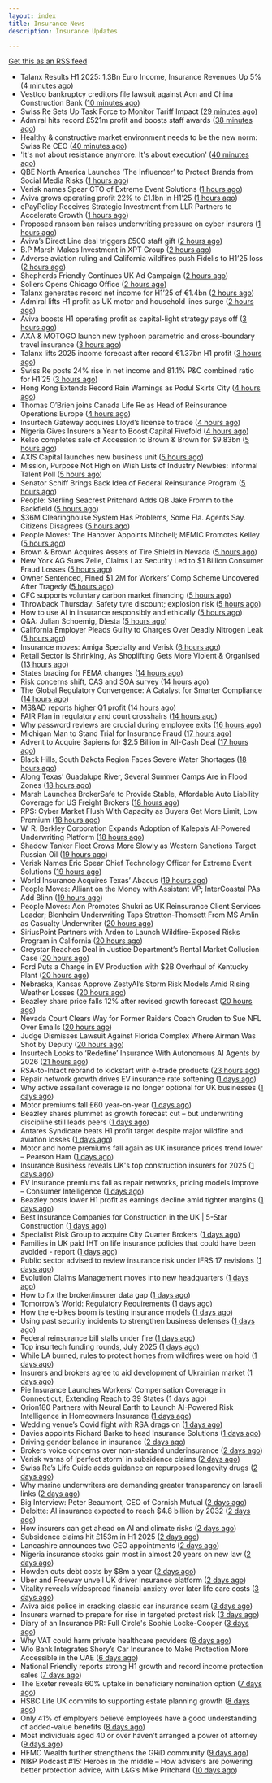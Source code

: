 ```yaml
---
layout: index
title: Insurance News
description: Insurance Updates

---
```


[Get this as an RSS feed](/insurance.rss)

<!-- news_marker starts -->
- Talanx Results H1 2025: 1.3Bn Euro Income, Insurance Revenues Up 5% ([4 minutes ago](https://insurance-edge.net/2025/08/14/talanx-results-h1-2025-1-3bn-euro-income-insurance-revenues-up-5/))
- Vesttoo bankruptcy creditors file lawsuit against Aon and China Construction Bank ([10 minutes ago](https://www.reinsurancene.ws/vesttoo-bankruptcy-creditors-file-lawsuit-against-aon-and-china-construction-bank/))
- Swiss Re Sets Up Task Force to Monitor Tariff Impact ([29 minutes ago](https://www.insurancejournal.com/news/international/2025/08/14/835724.htm))
- Admiral hits record £521m profit and boosts staff awards ([38 minutes ago](https://www.postonline.co.uk/personal/7958891/admiral-hits-record-%C2%A3521m-profit-and-boosts-staff-awards))
- Healthy & constructive market environment needs to be the new norm: Swiss Re CEO ([40 minutes ago](https://www.reinsurancene.ws/healthy-constructive-market-environment-needs-to-be-the-new-norm-swiss-re-ceo/))
- 'It's not about resistance anymore. It's about execution' ([40 minutes ago](https://www.insurancebusinessmag.com/uk/news/technology/its-not-about-resistance-anymore--its-about-execution-544054.aspx))
- QBE North America Launches ‘The Influencer’ to Protect Brands from Social Media Risks ([1 hours ago](https://www.insurtechinsights.com/qbe-north-america-launches-the-influencer-to-protect-brands-from-social-media-risks/))
- Verisk names Spear CTO of Extreme Event Solutions ([1 hours ago](https://www.reinsurancene.ws/verisk-names-spear-cto-of-extreme-event-solutions/))
- Aviva grows operating profit 22% to £1.1bn in H1’25 ([1 hours ago](https://www.reinsurancene.ws/aviva-grows-operating-profit-22-to-1-1bn-in-h125/))
- ePayPolicy Receives Strategic Investment from LLR Partners to Accelerate Growth ([1 hours ago](https://www.insurtechinsights.com/epaypolicy-receives-strategic-investment-from-llr-partners-to-accelerate-growth/))
- Proposed ransom ban raises underwriting pressure on cyber insurers ([1 hours ago](https://www.insurancebusinessmag.com/uk/news/cyber/proposed-ransom-ban-raises-underwriting-pressure-on-cyber-insurers-546158.aspx))
- Aviva’s Direct Line deal triggers £500 staff gift ([2 hours ago](https://www.postonline.co.uk/personal/7958890/aviva%E2%80%99s-direct-line-deal-triggers-%C2%A3500-staff-gift))
- B.P Marsh Makes Investment in XPT Group ([2 hours ago](https://insurance-edge.net/2025/08/14/b-p-marsh-makes-investment-in-xpt-group/))
- Adverse aviation ruling and California wildfires push Fidelis to H1’25 loss ([2 hours ago](https://www.reinsurancene.ws/adverse-aviation-ruling-and-california-wildfires-push-fidelis-to-h125-loss/))
- Shepherds Friendly Continues UK Ad Campaign ([2 hours ago](https://insurance-edge.net/2025/08/14/shepherds-friendly-continues-uk-ad-campaign/))
- Sollers Opens Chicago Office ([2 hours ago](https://insurance-edge.net/2025/08/14/sollers-opens-chicago-office/))
- Talanx generates record net income for H1’25 of €1.4bn ([2 hours ago](https://www.reinsurancene.ws/talanx-generates-record-net-income-for-h125-of-e1-4bn/))
- Admiral lifts H1 profit as UK motor and household lines surge ([2 hours ago](https://www.insurancebusinessmag.com/uk/news/breaking-news/admiral-lifts-h1-profit-as-uk-motor-and-household-lines-surge-546151.aspx))
- Aviva boosts H1 operating profit as capital-light strategy pays off ([3 hours ago](https://www.insurancebusinessmag.com/uk/news/breaking-news/aviva-boosts-h1-operating-profit-as-capitallight-strategy-pays-off-546124.aspx))
- AXA & MOTOGO launch new typhoon parametric and cross-boundary travel insurance ([3 hours ago](https://www.reinsurancene.ws/axa-motogo-launch-new-typhoon-parametric-and-cross-boundary-travel-insurance/))
- Talanx lifts 2025 income forecast after record €1.37bn H1 profit ([3 hours ago](https://www.insurancebusinessmag.com/uk/news/breaking-news/talanx-lifts-2025-income-forecast-after-record-1-37bn-h1-profit-546144.aspx))
- Swiss Re posts 24% rise in net income and 81.1% P&C combined ratio for H1’25 ([3 hours ago](https://www.reinsurancene.ws/swiss-re-posts-24-rise-in-net-income-and-81-1-pc-combined-ratio-for-h125/))
- Hong Kong Extends Record Rain Warnings as Podul Skirts City ([4 hours ago](https://www.insurancejournal.com/news/international/2025/08/14/835710.htm))
- Thomas O’Brien joins Canada Life Re as Head of Reinsurance Operations Europe ([4 hours ago](https://www.reinsurancene.ws/thomas-obrien-joins-canada-life-re-as-head-of-reinsurance-operations-europe/))
- Insurtech Gateway acquires Lloyd’s license to trade ([4 hours ago](https://www.insurancebusinessmag.com/uk/news/breaking-news/insurtech-gateway-acquires-lloyds-license-to-trade-546140.aspx))
- Nigeria Gives Insurers a Year to Boost Capital Fivefold ([4 hours ago](https://www.insurancejournal.com/news/international/2025/08/14/835706.htm))
- Kelso completes sale of Accession to Brown & Brown for $9.83bn ([5 hours ago](https://www.reinsurancene.ws/kelso-completes-sale-of-accession-to-brown-brown-for-9-83bn/))
- AXIS Capital launches new business unit ([5 hours ago](https://www.insurancebusinessmag.com/uk/news/breaking-news/axis-capital-launches-new-business-unit-546134.aspx))
- Mission, Purpose Not High on Wish Lists of Industry Newbies: Informal Talent Poll ([5 hours ago](https://www.insurancejournal.com/news/national/2025/08/14/835669.htm))
- Senator Schiff Brings Back Idea of Federal Reinsurance Program ([5 hours ago](https://www.insurancejournal.com/news/national/2025/08/14/835676.htm))
- People: Sterling Seacrest Pritchard Adds QB Jake Fromm to the Backfield ([5 hours ago](https://www.insurancejournal.com/news/southeast/2025/08/14/835653.htm))
- $36M Clearinghouse System Has Problems, Some Fla. Agents Say. Citizens Disagrees ([5 hours ago](https://www.insurancejournal.com/news/southeast/2025/08/14/835685.htm))
- People Moves: The Hanover Appoints Mitchell; MEMIC Promotes Kelley ([5 hours ago](https://www.insurancejournal.com/news/east/2025/08/14/835457.htm))
- Brown & Brown Acquires Assets of Tire Shield in Nevada ([5 hours ago](https://www.insurancejournal.com/news/west/2025/08/14/835643.htm))
- New York AG Sues Zelle, Claims Lax Security Led to $1 Billion Consumer Fraud Losses ([5 hours ago](https://www.insurancejournal.com/news/east/2025/08/14/835651.htm))
- Owner Sentenced, Fined $1.2M for Workers’ Comp Scheme Uncovered After Tragedy ([5 hours ago](https://www.insurancejournal.com/news/east/2025/08/14/835309.htm))
- CFC supports voluntary carbon market financing ([5 hours ago](https://www.insurancebusinessmag.com/uk/news/breaking-news/cfc-supports-voluntary-carbon-market-financing-546128.aspx))
- Throwback Thursday: Safety tyre discount; explosion risk ([5 hours ago](https://www.postonline.co.uk/personal/7956761/throwback-thursday-safety-tyre-discount-explosion-risk))
- How to use AI in insurance responsibly and ethically ([5 hours ago](https://www.postonline.co.uk/technology/7958869/how-to-use-ai-in-insurance-responsibly-and-ethically))
- Q&A: Julian Schoemig, Diesta ([5 hours ago](https://www.postonline.co.uk/technology/7957973/qa-julian-schoemig-diesta))
- California Employer Pleads Guilty to Charges Over Deadly Nitrogen Leak ([5 hours ago](https://www.insurancejournal.com/news/west/2025/08/14/835495.htm))
- Insurance moves: Amiga Specialty and Verisk ([6 hours ago](https://www.insurancebusinessmag.com/uk/news/breaking-news/insurance-moves-amiga-specialty-and-verisk-546127.aspx))
- Retail Sector is Shrinking, As Shoplifting Gets More Violent & Organised ([13 hours ago](https://insurance-edge.net/2025/08/13/retail-sector-is-shrinking-as-shoplifting-gets-more-violent-organised/))
- States bracing for FEMA changes ([14 hours ago](https://www.dig-in.com/news/states-bracing-for-fema-changes))
- Risk concerns shift, CAS and SOA survey ([14 hours ago](https://www.dig-in.com/news/risk-concerns-shift-cas-and-soa-survey))
- The Global Regulatory Convergence: A Catalyst for Smarter Compliance ([14 hours ago](https://insurance-edge.net/2025/08/13/the-global-regulatory-convergence-a-catalyst-for-smarter-compliance/))
- MS&AD reports higher Q1 profit ([14 hours ago](https://www.insurancebusinessmag.com/uk/news/breaking-news/msandad-reports-higher-q1-profit-546090.aspx))
- FAIR Plan in regulatory and court crosshairs ([14 hours ago](https://www.dig-in.com/list/fair-plan-in-regulatory-and-court-crosshairs))
- Why password reviews are crucial during employee exits ([16 hours ago](https://www.insurancebusinessmag.com/uk/business-strategy/why-password-reviews-are-crucial-during-employee-exits-546075.aspx))
- Michigan Man to Stand Trial for Insurance Fraud ([17 hours ago](https://www.insurancejournal.com/news/midwest/2025/08/13/835642.htm))
- Advent to Acquire Sapiens for $2.5 Billion in All-Cash Deal ([17 hours ago](https://www.insurtechinsights.com/advent-to-acquire-sapiens-for-2-5-billion-in-all-cash-deal/))
- Black Hills, South Dakota Region Faces Severe Water Shortages ([18 hours ago](https://www.insurancejournal.com/news/midwest/2025/08/13/835636.htm))
- Along Texas’ Guadalupe River, Several Summer Camps Are in Flood Zones ([18 hours ago](https://www.insurancejournal.com/news/southcentral/2025/08/13/835631.htm))
- Marsh Launches BrokerSafe to Provide Stable, Affordable Auto Liability Coverage for US Freight Brokers ([18 hours ago](https://www.insurtechinsights.com/marsh-launches-brokersafe-to-provide-stable-affordable-auto-liability-coverage-for-us-freight-brokers/))
- RPS: Cyber Market Flush With Capacity as Buyers Get More Limit, Low Premium ([18 hours ago](https://www.insurancejournal.com/news/national/2025/08/13/835612.htm))
- W. R. Berkley Corporation Expands Adoption of Kalepa’s AI-Powered Underwriting Platform ([18 hours ago](https://www.insurtechinsights.com/w-r-berkley-corporation-expands-adoption-of-kalepas-ai-powered-underwriting-platform/))
- Shadow Tanker Fleet Grows More Slowly as Western Sanctions Target Russian Oil ([19 hours ago](https://www.insurancejournal.com/news/international/2025/08/13/835611.htm))
- Verisk Names Eric Spear Chief Technology Officer for Extreme Event Solutions ([19 hours ago](https://www.insurtechinsights.com/verisk-names-eric-spear-chief-technology-officer-for-extreme-event-solutions/))
- World Insurance Acquires Texas’ Abacus ([19 hours ago](https://www.insurancejournal.com/news/southcentral/2025/08/13/835605.htm))
- People Moves: Alliant on the Money with Assistant VP; InterCoastal PAs Add Blinn ([19 hours ago](https://www.insurancejournal.com/news/southeast/2025/08/13/835598.htm))
- People Moves: Aon Promotes Shukri as UK Reinsurance Client Services Leader; Blenheim Underwriting Taps Stratton-Thomsett From MS Amlin as Casualty Underwriter ([20 hours ago](https://www.insurancejournal.com/news/international/2025/08/13/835574.htm))
- SiriusPoint Partners with Arden to Launch Wildfire-Exposed Risks Program in California ([20 hours ago](https://www.insurtechinsights.com/siriuspoint-partners-with-arden-to-launch-wildfire-exposed-risks-program-in-california/))
- Greystar Reaches Deal in Justice Department’s Rental Market Collusion Case ([20 hours ago](https://www.insurancejournal.com/news/southeast/2025/08/13/835583.htm))
- Ford Puts a Charge in EV Production with $2B Overhaul of Kentucky Plant ([20 hours ago](https://www.insurancejournal.com/news/southeast/2025/08/13/835576.htm))
- Nebraska, Kansas Approve ZestyAI’s Storm Risk Models Amid Rising Weather Losses ([20 hours ago](https://www.insurtechinsights.com/nebraska-kansas-approve-zestyais-storm-risk-models-amid-rising-weather-losses/))
- Beazley share price falls 12% after revised growth forecast ([20 hours ago](https://www.postonline.co.uk/lloyd%E2%80%99slondon/7958887/beazley-share-price-falls-12-after-revised-growth-forecast))
- Nevada Court Clears Way for Former Raiders Coach Gruden to Sue NFL Over Emails ([20 hours ago](https://www.insurancejournal.com/news/west/2025/08/13/835564.htm))
- Judge Dismisses Lawsuit Against Florida Complex Where Airman Was Shot by Deputy ([20 hours ago](https://www.insurancejournal.com/news/southeast/2025/08/13/835557.htm))
- Insurtech Looks to ‘Redefine’ Insurance With Autonomous AI Agents by 2026 ([21 hours ago](https://www.insurancejournal.com/news/national/2025/08/13/835548.htm))
- RSA-to-Intact rebrand to kickstart with e-trade products ([23 hours ago](https://www.postonline.co.uk/commercial/7958882/rsa-to-intact-rebrand-to-kickstart-with-e-trade-products))
- Repair network growth drives EV insurance rate softening ([1 days ago](https://www.postonline.co.uk/personal/7958883/repair-network-growth-drives-ev-insurance-rate-softening))
- Why active assailant coverage is no longer optional for UK businesses ([1 days ago](https://www.insurancebusinessmag.com/uk/news/breaking-news/why-active-assailant-coverage-is-no-longer-optional-for-uk-businesses-545990.aspx))
- Motor premiums fall £60 year-on-year ([1 days ago](https://www.postonline.co.uk/personal/7958884/motor-premiums-fall-%C2%A360-year-on-year))
- Beazley shares plummet as growth forecast cut – but underwriting discipline still leads peers ([1 days ago](https://www.insurancebusinessmag.com/uk/news/breaking-news/beazley-shares-plummet-as-growth-forecast-cut--but-underwriting-discipline-still-leads-peers-546046.aspx))
- Antares Syndicate beats H1 profit target despite major wildfire and aviation losses ([1 days ago](https://www.insurancebusinessmag.com/uk/news/breaking-news/antares-syndicate-beats-h1-profit-target-despite-major-wildfire-and-aviation-losses-545978.aspx))
- Motor and home premiums fall again as UK insurance prices trend lower – Pearson Ham ([1 days ago](https://www.insurancebusinessmag.com/uk/news/auto-motor/motor-and-home-premiums-fall-again-as-uk-insurance-prices-trend-lower--pearson-ham-545977.aspx))
- Insurance Business reveals UK's top construction insurers for 2025 ([1 days ago](https://www.insurancebusinessmag.com/uk/news/construction-engineering/insurance-business-reveals-uks-top-construction-insurers-for-2025-545976.aspx))
- EV insurance premiums fall as repair networks, pricing models improve – Consumer Intelligence ([1 days ago](https://www.insurancebusinessmag.com/uk/news/auto-motor/ev-insurance-premiums-fall-as-repair-networks-pricing-models-improve--consumer-intelligence-545964.aspx))
- Beazley posts lower H1 profit as earnings decline amid tighter margins ([1 days ago](https://www.insurancebusinessmag.com/uk/news/breaking-news/beazley-posts-lower-h1-profit-as-earnings-decline-amid-tighter-margins-545957.aspx))
- Best Insurance Companies for Construction in the UK | 5-Star Construction ([1 days ago](https://www.insurancebusinessmag.com/uk/best-insurance/best-insurance-companies-for-construction-in-the-uk--5star-construction-544185.aspx))
- Specialist Risk Group to acquire City Quarter Brokers ([1 days ago](https://www.insurancebusinessmag.com/uk/news/breaking-news/specialist-risk-group-to-acquire-city-quarter-brokers-545954.aspx))
- Families in UK paid IHT on life insurance policies that could have been avoided - report ([1 days ago](https://www.insurancebusinessmag.com/uk/news/life-insurance/families-in-uk-paid-iht-on-life-insurance-policies-that-could-have-been-avoided--report-545953.aspx))
- Public sector advised to review insurance risk under IFRS 17 revisions ([1 days ago](https://www.insurancebusinessmag.com/uk/news/breaking-news/public-sector-advised-to-review-insurance-risk-under-ifrs-17-revisions-545952.aspx))
- Evolution Claims Management moves into new headquarters ([1 days ago](https://www.insurancebusinessmag.com/uk/news/breaking-news/evolution-claims-management-moves-into-new-headquarters-545951.aspx))
- How to fix the broker/insurer data gap ([1 days ago](https://www.postonline.co.uk/technology/7958025/how-to-fix-the-brokerinsurer-data-gap))
- Tomorrow’s World: Regulatory Requirements ([1 days ago](https://www.postonline.co.uk/regulation/7958154/tomorrow%E2%80%99s-world-regulatory-requirements))
- How the e-bikes boom is testing insurance models ([1 days ago](https://www.postonline.co.uk/personal/7958083/how-the-e-bikes-boom-is-testing-insurance-models))
- Using past security incidents to strengthen business defenses ([1 days ago](https://www.dig-in.com/opinion/using-past-cybersecurity-incidents-to-strengthen-business-defenses))
- Federal reinsurance bill stalls under fire ([1 days ago](https://www.dig-in.com/news/federal-reinsurance-bill-stalls-under-fire))
- Top insurtech funding rounds, July 2025 ([1 days ago](https://www.dig-in.com/list/top-insurtech-funding-rounds-july-2025))
- While LA burned, rules to protect homes from wildfires were on hold ([1 days ago](https://www.dig-in.com/articles/rules-to-protect-homes-from-wildfires-on-hold-la-fires))
- Insurers and brokers agree to aid development of Ukrainian market ([1 days ago](https://www.postonline.co.uk/news/7958879/insurers-and-brokers-agree-to-aid-development-of-ukrainian-market))
- Pie Insurance Launches Workers’ Compensation Coverage in Connecticut, Extending Reach to 39 States ([1 days ago](https://www.insurtechinsights.com/pie-insurance-launches-workers-compensation-coverage-in-connecticut-extending-reach-to-39-states/))
- Orion180 Partners with Neural Earth to Launch AI-Powered Risk Intelligence in Homeowners Insurance ([1 days ago](https://www.insurtechinsights.com/orion180-partners-with-neural-earth-to-launch-ai-powered-risk-intelligence-in-homeowners-insurance/))
- Wedding venue’s Covid fight with RSA drags on ([1 days ago](https://www.postonline.co.uk/commercial/7958873/wedding-venue%E2%80%99s-covid-fight-with-rsa-drags-on))
- Davies appoints Richard Barke to head Insurance Solutions ([1 days ago](https://www.insurancebusinessmag.com/uk/news/breaking-news/davies-appoints-richard-barke-to-head-insurance-solutions-545841.aspx))
- Driving gender balance in insurance ([2 days ago](https://www.insurancebusinessmag.com/uk/news/breaking-news/driving-gender-balance-in-insurance-545839.aspx))
- Brokers voice concerns over non-standard underinsurance ([2 days ago](https://www.postonline.co.uk/broker/7958868/brokers-voice-concerns-over-non-standard-underinsurance))
- Verisk warns of ‘perfect storm’ in subsidence claims ([2 days ago](https://www.postonline.co.uk/news/7958874/verisk-warns-of-%E2%80%98perfect-storm%E2%80%99-in-subsidence-claims))
- Swiss Re’s Life Guide adds guidance on repurposed longevity drugs ([2 days ago](https://ifamagazine.com/swiss-res-life-guide-adds-guidance-on-repurposed-longevity-drugs/))
- Why marine underwriters are demanding greater transparency on Israeli links ([2 days ago](https://www.postonline.co.uk/lloyd%E2%80%99slondon/7958862/why-marine-underwriters-are-demanding-greater-transparency-on-israeli-links))
- Big Interview: Peter Beaumont, CEO of Cornish Mutual ([2 days ago](https://www.postonline.co.uk/commercial/7957996/big-interview-peter-beaumont-ceo-of-cornish-mutual))
- Deloitte: AI insurance expected to reach $4.8 billion by 2032 ([2 days ago](https://www.dig-in.com/news/deloitte-ai-insurance-expected-to-reach-4-8-billion-by-2032))
- How insurers can get ahead on AI and climate risks ([2 days ago](https://www.dig-in.com/news/how-insurers-can-get-ahead-on-ai-and-climate-risks))
- Subsidence claims hit £153m in H1 2025 ([2 days ago](https://www.postonline.co.uk/claims/7958872/subsidence-claims-hit-%C2%A3153m-in-h1-2025))
- Lancashire announces two CEO appointments ([2 days ago](https://www.postonline.co.uk/lloyd%E2%80%99slondon/7958870/lancashire-announces-two-ceo-appointments))
- Nigeria insurance stocks gain most in almost 20 years on new law ([2 days ago](https://www.dig-in.com/articles/nigeria-insurance-stocks-gain-most-20-years-on-new-law))
- Howden cuts debt costs by $8m a year ([2 days ago](https://www.postonline.co.uk/news/7958871/howden-cuts-debt-costs-by-8m-a-year))
- Uber and Freeway unveil UK driver insurance platform ([2 days ago](https://www.postonline.co.uk/personal/7958864/uber-and-freeway-unveil-uk-driver-insurance-platform))
- Vitality reveals widespread financial anxiety over later life care costs ([3 days ago](https://ifamagazine.com/vitality-reveals-widespread-financial-anxiety-over-later-life-care-costs/))
- Aviva aids police in cracking classic car insurance scam ([3 days ago](https://www.postonline.co.uk/claims/7958866/aviva-aids-police-in-cracking-classic-car-insurance-scam))
- Insurers warned to prepare for rise in targeted protest risk ([3 days ago](https://www.postonline.co.uk/risk-management/7958207/insurers-warned-to-prepare-for-rise-in-targeted-protest-risk))
- Diary of an Insurance PR: Full Circle's Sophie Locke-Cooper ([3 days ago](https://www.postonline.co.uk/people/7957975/diary-of-an-insurance-pr-full-circles-sophie-locke-cooper))
- Why VAT could harm private healthcare providers ([6 days ago](https://ifamagazine.com/why-vat-could-harm-private-healthcare-providers/))
- Wio Bank Integrates Shory’s Car Insurance to Make Protection More Accessible in the UAE ([6 days ago](https://thefintechtimes.com/wio-bank-integrates-shorys-car-insurance-to-make-protection-more-accessible-in-the-uae/))
- National Friendly reports strong H1 growth and record income protection sales ([7 days ago](https://ifamagazine.com/national-friendly-reports-strong-h1-growth-and-record-income-protection-sales/))
- The Exeter reveals 60% uptake in beneficiary nomination option ([7 days ago](https://ifamagazine.com/the-exeter-reveals-60-uptake-in-beneficiary-nomination-option/))
- HSBC Life UK commits to supporting estate planning growth ([8 days ago](https://ifamagazine.com/hsbc-life-uk-commits-to-supporting-estate-planning-growth/))
- Only 41% of employers believe employees have a good understanding of added-value benefits ([8 days ago](https://ifamagazine.com/only-41-of-employers-believe-employees-have-a-good-understanding-of-added-value-benefits/))
- Most individuals aged 40 or over haven’t arranged a power of attorney ([9 days ago](https://ifamagazine.com/most-individuals-aged-40-or-over-havent-arranged-a-power-of-attorney/))
- HFMC Wealth further strengthens the GRiD community ([9 days ago](https://ifamagazine.com/hfmc-wealth-further-strengthens-the-grid-community/))
- NI&P Podcast #15: Heroes in the middle – How advisers are powering better protection advice, with L&G’s Mike Pritchard ([10 days ago](https://ifamagazine.com/nip-podcast-15-heroes-in-the-middle-how-advisers-are-powering-better-protection-advice-with-lgs-mike-pritchard/))

<!-- news_marker ends -->